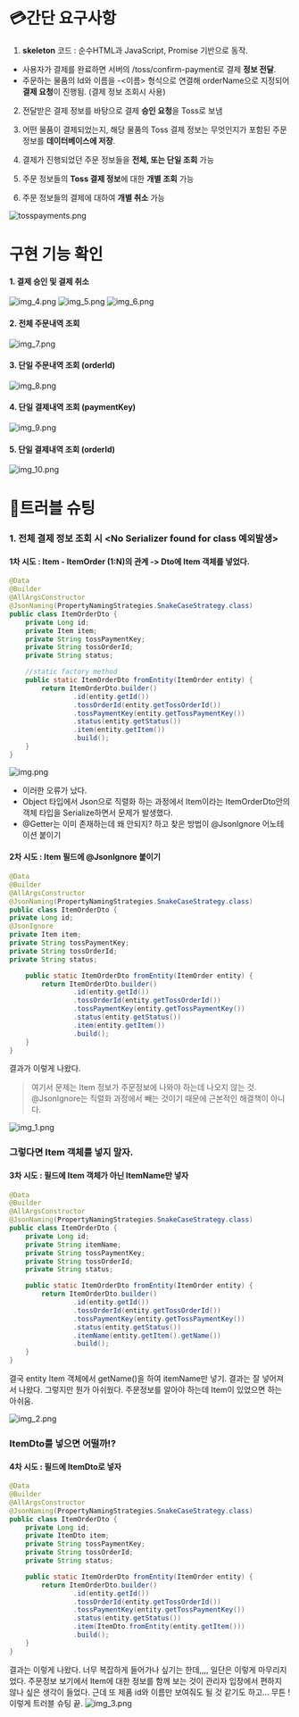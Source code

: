 # 💳간단 요구사항

1. **skeleton** 코드 : 순수HTML과 JavaScript, Promise 기반으로 동작.
- 사용자가 결제를 완료하면 서버의 /toss/confirm-payment로 결제 **정보 전달**.
- 주문하는 물품의 Id와 이름을 <ID>-<이름> 형식으로 연결해 orderName으로 지정되어 **결제 요청**이 진행됨. (결제 정보 조회시 사용)


2. 전달받은 결제 정보를 바탕으로 결제 **승인 요청**을 Toss로 보냄


3. 어떤 물품이 결제되었는지, 해당 물품의 Toss 결제 정보는 무엇인지가 포함된 주문 정보를 **데이터베이스에 저장**.



4. 결제가 진행되었던 주문 정보들을 **전체, 또는 단일 조회** 가능


5. 주문 정보들의  **Toss 결제 정보**에 대한 **개별 조회** 가능


6. 주문 정보들의 결제에 대하여 **개별 취소** 가능




![tosspayments.png](tosspayments.png)

# 구현 기능 확인

#### 1. 결제 승인 및 결제 취소 
![img_4.png](img_4.png)
![img_5.png](img_5.png)
![img_6.png](img_6.png)

#### 2. 전체 주문내역 조회 
![img_7.png](img_7.png)

#### 3. 단일 주문내역 조회 (orderId)
![img_8.png](img_8.png)

#### 4. 단일 결제내역 조회 (paymentKey)
![img_9.png](img_9.png)

#### 5. 단일 결제내역 조회 (orderId)
![img_10.png](img_10.png)



# 🔫트러블 슈팅

### 1. 전체 결제 정보 조회 시 <No Serializer found for class 예외발생>

#### 1차 시도 : Item - ItemOrder (1:N)의 관계 -> Dto에 **Item 객체**를 넣었다. 

```java
@Data
@Builder
@AllArgsConstructor
@JsonNaming(PropertyNamingStrategies.SnakeCaseStrategy.class)
public class ItemOrderDto {
    private Long id;
    private Item item;
    private String tossPaymentKey;
    private String tossOrderId;
    private String status;

    //static factory method
    public static ItemOrderDto fromEntity(ItemOrder entity) {
        return ItemOrderDto.builder()
                .id(entity.getId())
                .tossOrderId(entity.getTossOrderId())
                .tossPaymentKey(entity.getTossPaymentKey())
                .status(entity.getStatus())
                .item(entity.getItem())
                .build();
    }
}
```
![img.png](img.png)
- 이러한 오류가 났다. 
- Object 타입에서 Json으로 직렬화 하는 과정에서 Item이라는 ItemOrderDto안의 객체 타입을 Serialize하면서 문제가 발생했다.
- @Getter는 이미 존재하는데 왜 안되지? 하고 찾은 방법이 @JsonIgnore 어노테이션 붙이기


#### 2차 시도 : Item 필드에 **@JsonIgnore** 붙이기
```java
@Data
@Builder
@AllArgsConstructor
@JsonNaming(PropertyNamingStrategies.SnakeCaseStrategy.class)
public class ItemOrderDto {
private Long id;
@JsonIgnore
private Item item;
private String tossPaymentKey;
private String tossOrderId;
private String status;

    public static ItemOrderDto fromEntity(ItemOrder entity) {
        return ItemOrderDto.builder()
                .id(entity.getId())
                .tossOrderId(entity.getTossOrderId())
                .tossPaymentKey(entity.getTossPaymentKey())
                .status(entity.getStatus())
                .item(entity.getItem())
                .build();
    }
}
```
결과가 이렇게 나왔다. 
> 여기서 문제는 Item 정보가 주문정보에 나와야 하는데 나오지 않는 것. @JsonIgnore는 직렬화 과정에서 빼는 것이기 때문에 근본적인 해결책이 아니다.

![img_1.png](img_1.png)


### 그렇다면 Item 객체를 넣지 말자.

#### 3차 시도 : 필드에 Item 객체가 아닌 ItemName만 넣자

```java
@Data
@Builder
@AllArgsConstructor
@JsonNaming(PropertyNamingStrategies.SnakeCaseStrategy.class)
public class ItemOrderDto {
    private Long id;
    private String itemName;
    private String tossPaymentKey;
    private String tossOrderId;
    private String status;

    public static ItemOrderDto fromEntity(ItemOrder entity) {
        return ItemOrderDto.builder()
                .id(entity.getId())
                .tossOrderId(entity.getTossOrderId())
                .tossPaymentKey(entity.getTossPaymentKey())
                .status(entity.getStatus())
                .itemName(entity.getItem().getName())
                .build();
    }
}
```

결국 entity Item 객체에서 getName()을 하여 itemName만 넣기. 결과는 잘 넣어져서 나왔다. 그렇지만 뭔가 아쉬웠다. 
주문정보를 알아야 하는데 Item이 있었으면 하는 아쉬움.

![img_2.png](img_2.png)

### ItemDto를 넣으면 어떨까!?

#### 4차 시도 : 필드에 ItemDto로 넣자

```java
@Data
@Builder
@AllArgsConstructor
@JsonNaming(PropertyNamingStrategies.SnakeCaseStrategy.class)
public class ItemOrderDto {
    private Long id;
    private ItemDto item;
    private String tossPaymentKey;
    private String tossOrderId;
    private String status;

    public static ItemOrderDto fromEntity(ItemOrder entity) {
        return ItemOrderDto.builder()
                .id(entity.getId())
                .tossOrderId(entity.getTossOrderId())
                .tossPaymentKey(entity.getTossPaymentKey())
                .status(entity.getStatus())
                .item(ItemDto.fromEntity(entity.getItem()))
                .build();
    }
}
```

결과는 이렇게 나왔다. 너무 복잡하게 들어가나 싶기는 한데,,,, 일단은 이렇게 마무리지었다. 주문정보 보기에서 Item에 대한 정보를 함께 보는 것이 관리자 입장에서 편하지 않나 싶은 생각이 들었다. 근데 또 제품 id와 이름만 보여줘도 될 것 같기도 하고... 무튼 ! 이렇게 트러블 슈팅 끝.
![img_3.png](img_3.png)